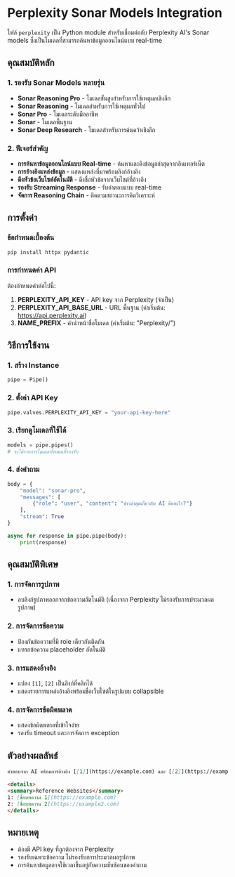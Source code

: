 # Perplexity Sonar Models Integration

ไฟล์ `perplexity` เป็น Python module สำหรับเชื่อมต่อกับ Perplexity AI's Sonar models ซึ่งเป็นโมเดลที่สามารถค้นหาข้อมูลออนไลน์แบบ real-time

## คุณสมบัติหลัก

### 1. รองรับ Sonar Models หลายรุ่น
- **Sonar Reasoning Pro** - โมเดลขั้นสูงสำหรับการใช้เหตุผลเชิงลึก
- **Sonar Reasoning** - โมเดลสำหรับการใช้เหตุผลทั่วไป
- **Sonar Pro** - โมเดลระดับมืออาชีพ
- **Sonar** - โมเดลพื้นฐาน
- **Sonar Deep Research** - โมเดลสำหรับการค้นคว้าเชิงลึก

### 2. ฟีเจอร์สำคัญ
- **การค้นหาข้อมูลออนไลน์แบบ Real-time** - ค้นหาและดึงข้อมูลล่าสุดจากอินเทอร์เน็ต
- **การอ้างอิงแหล่งข้อมูล** - แสดงแหล่งที่มาพร้อมลิงก์อ้างอิง
- **ดึงหัวข้อเว็บไซต์อัตโนมัติ** - ดึงชื่อหัวข้อจากเว็บไซต์ที่อ้างอิง
- **รองรับ Streaming Response** - รับคำตอบแบบ real-time
- **จัดการ Reasoning Chain** - ติดตามสถานะการคิดวิเคราะห์

## การตั้งค่า

### ข้อกำหนดเบื้องต้น
```bash
pip install httpx pydantic
```

### การกำหนดค่า API
ต้องกำหนดค่าต่อไปนี้:

1. **PERPLEXITY_API_KEY** - API key จาก Perplexity (จำเป็น)
2. **PERPLEXITY_API_BASE_URL** - URL พื้นฐาน (ค่าเริ่มต้น: https://api.perplexity.ai)
3. **NAME_PREFIX** - คำนำหน้าชื่อโมเดล (ค่าเริ่มต้น: "Perplexity/")

## วิธีการใช้งาน

### 1. สร้าง Instance
```python
pipe = Pipe()
```

### 2. ตั้งค่า API Key
```python
pipe.valves.PERPLEXITY_API_KEY = "your-api-key-here"
```

### 3. เรียกดูโมเดลที่ใช้ได้
```python
models = pipe.pipes()
# จะได้รายการโมเดลทั้งหมดที่รองรับ
```

### 4. ส่งคำถาม
```python
body = {
    "model": "sonar-pro",
    "messages": [
        {"role": "user", "content": "ข่าวล่าสุดเกี่ยวกับ AI คืออะไร?"}
    ],
    "stream": True
}

async for response in pipe.pipe(body):
    print(response)
```

## คุณสมบัติพิเศษ

### 1. การจัดการรูปภาพ
- ลบลิงก์รูปภาพออกจากข้อความอัตโนมัติ (เนื่องจาก Perplexity ไม่รองรับการประมวลผลรูปภาพ)

### 2. การจัดการข้อความ
- ป้องกันข้อความที่มี role เดียวกันติดกัน
- แทรกข้อความ placeholder อัตโนมัติ

### 3. การแสดงอ้างอิง
- แปลง `[1]`, `[2]` เป็นลิงก์ที่คลิกได้
- แสดงรายการแหล่งอ้างอิงพร้อมชื่อเว็บไซต์ในรูปแบบ collapsible

### 4. การจัดการข้อผิดพลาด
- แสดงข้อผิดพลาดที่เข้าใจง่าย
- รองรับ timeout และการจัดการ exception

## ตัวอย่างผลลัพธ์

```markdown
คำตอบจาก AI พร้อมการอ้างอิง [[1]](https://example.com) และ [[2]](https://example2.com)

<details>
<summary>Reference Websites</summary>
1: [ชื่อบทความ 1](https://example.com)
2: [ชื่อบทความ 2](https://example2.com)
</details>
```

## หมายเหตุ
- ต้องมี API key ที่ถูกต้องจาก Perplexity
- รองรับเฉพาะข้อความ ไม่รองรับการประมวลผลรูปภาพ
- การค้นหาข้อมูลอาจใช้เวลาขึ้นอยู่กับความซับซ้อนของคำถาม
